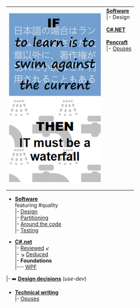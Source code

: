 <table style="border-collapse: collapse;">
 <tr valign="top">
    <td style="border: 1px solid #0000000;">
      <p><a href="readme+/pencraft/readme+/opuses/IT-memes.md"><img src="readme+/pencraft/readme+/_rsc/_img/ITLearnWaterfall_vert.png" alt="If to learn is to swim against the current then IT must be a waterfall"></a><p>
    <td>
      <a href="readme+/software/"><b>Software</b></a><br/>
      |- Design<br/><br/> 
      <a href="readme+/.net/"><b>C#.NET</b></a><br/>
      <br/>
      <a href="readme+/pencraft"><b>Pencraft</b></a><br/>
      |- <a href="readme+/pencraft/readme+/opuses">Opuses</a><br/>
    </td>
 </tr>
</table>

- [__Software__](readme+/dev/)\
featuring #quality\
|- [Design](readme+/dev/design/)\
|- [Partitioning](readme+/dev/design/readme+/software-parts)\
|- [Around the code](readme+/dev/code/)\
|- [Testing](readme+/dev/testing/)

- [__C#.net__](readme+/.net)\
|- [Reviewed](readme+/.net/readme+/audit) :arrow_lower_left:\
|- :arrow_lower_right: [Deduced](readme+/.net/readme+/deduced)\
|- **Foundations**\
|--- [WPF](readme+/.net/wpf/)

|- ➡️ [**Design decisions**](https://github.com/Kyriosity/use-dev/blob/main/readme+/decisions) (_use-dev_)

- [__Technical writing__](readme+/pencraft)\
|- [Opuses](readme+/pencraft/readme+/opuses/)

